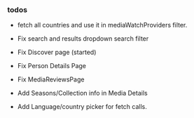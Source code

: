 ### todos

- fetch all countries and use it in mediaWatchProviders filter.

- Fix search and results dropdown search filter

- Fix Discover page (started)

- Fix Person Details Page

- Fix MediaReviewsPage

- Add Seasons/Collection info in Media Details

- Add Language/country picker for fetch calls.
